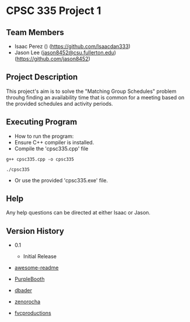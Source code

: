 # CPSC 335 Project 1

## Team Members
* Isaac Perez () (https://github.com/Isaacdan333)
* Jason Lee (jason8452@csu.fullerton.edu) (https://github.com/jason8452)

## Project Description
This project's aim is to solve the "Matching Group Schedules" problem throuhg finding an availability time that is common for a meeting based on the provided schedules and activity periods.

## Executing Program

* How to run the program:
* Ensure C++ compiler is installed.
* Compile the 'cpsc335.cpp' file
```
g++ cpsc335.cpp -o cpsc335
```
```
./cpsc335
```
* Or use the provided 'cpsc335.exe' file.

## Help

Any help questions can be directed at either Isaac or Jason.

## Version History

* 0.1
    * Initial Release

* [awesome-readme](https://github.com/matiassingers/awesome-readme)
* [PurpleBooth](https://gist.github.com/PurpleBooth/109311bb0361f32d87a2)
* [dbader](https://github.com/dbader/readme-template)
* [zenorocha](https://gist.github.com/zenorocha/4526327)
* [fvcproductions](https://gist.github.com/fvcproductions/1bfc2d4aecb01a834b46)
